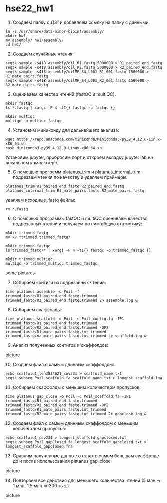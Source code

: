 # hse22_hw1
1) Создаем папку с ДЗ1 и добавляем ссылку на папку с данными:
```
ln -s /usr/share/data-minor-bioinf/assembly/
mkdir hw1
mv assembly/ hw1/assembly/
cd hw1/
```

2) Создаем случайные чтения:
```
seqtk sample -s418 assembly/oil_R1.fastq 5000000 > R1_paired_end.fastq
seqtk sample -s418 assembly/oil_R2.fastq 5000000 > R2_paired_end.fastq
seqtk sample -s418 assembly/oilMP_S4_L001_R1_001.fastq 1500000 > R1_mate_pairs.fastq
seqtk sample -s418 assembly/oilMP_S4_L001_R2_001.fastq 1500000 > R2_mate_pairs.fastq
```

3) Оцениваем качество чтений (fastQC и multiQC):
```
mkdir fastqc
ls *.fastq | xargs -P 4 -tI{} fastqc -o fastqc {}

mkdir multiqc
multiqc -o multiqc fastqc
```

4) Установим миниконду для дальнейшего анализа:
```
wget https://repo.anaconda.com/miniconda/Miniconda3-py39_4.12.0-Linux-x86_64.sh
bash Miniconda3-py39_4.12.0-Linux-x86_64.sh
```
Установим jupyter, пробросим порт и откроем вкладку jupyter lab на локальном компьютере.

5) С помощью программ platanus_trim и platanus_internal_trim подрезаем чтения по качеству и удаляем праймеры:
```
platanus_trim R1_paired_end.fastq R2_paired_end.fastq
platanus_internal_trim R1_mate_pairs.fastq R2_mate_pairs.fastq
```

удаляем исходные .fastq файлы:
```
rm *.fastq
```
6) С помощью программы fastQC и multiQC оцениваем качество подрезанных чтений и получаем по ним общую статистику:
```
mkdir trimmed_fastq
mv -v *trimmed trimmed_fastq/

mkdir trimmed_fastqc
ls trimmed_fastq/* | xargs -P 4 -tI{} fastqc -o trimmed_fastqc {}

mkdir trimmed_multiqc
multiqc -o trimmed_multiqc trimmed_fastqc
```

some pictures


7) Cобираем контиги из подрезанных чтений:
```
time platanus assemble -o Poil -f trimmed_fastq/R1_paired_end.fastq.trimmed trimmed_fastq/R2_paired_end.fastq.trimmed 2> assemble.log &
```

8) Собираем скаффолды:
```
time platanus scaffold -o Poil -c Poil_contig.fa -IP1 trimmed_fastq/R1_paired_end.fastq.trimmed trimmed_fastq/R2_paired_end.fastq.trimmed -OP2 trimmed_fastq/R1_mate_pairs.fastq.int_trimmed trimmed_fastq/R2_mate_pairs.fastq.int_trimmed 2> scaffold.log &
```

9) Анализ полученных контигов и скаффолдов:

picture

10) Создаем файл с самым длинным скаффолдом: 
```
echo scaffold1_len3834621_cov231 > scaffold_name.txt
seqtk subseq Poil_scaffold.fa scaffold_name.txt > longest_scaffold.fna
```

11) Собираем скаффолды с меньшим количеством пропусков:
```
time platanus gap_close -o Poil -c Poil_scaffold.fa -IP1 trimmed_fastq/R1_paired_end.fastq.trimmed  trimmed_fastq/R2_paired_end.fastq.trimmed -OP2 trimmed_fastq/R1_mate_pairs.fastq.int_trimmed trimmed_fastq/R2_mate_pairs.fastq.int_trimmed 2> gapclose.log &
```

12) Создаем файл с самым длинным скаффолдом с меньшим количеством пропусков:
```
echo scaffold1_cov231 > longest_scaffold_gapclosed.txt
seqtk subseq Poil_gapClosed.fa longest_scaffold_gapclosed.txt > longest_scaffold_gapclosed.fna
```

13) Сравним полученные данные о гэпах в самом большом скаффолде до и после использования platanus gap_close

picture

14) Повторяем все действия для меньшего количества чтений (5 млн => 1 млн, 1.5 млн => 300 тыс.)

picture
